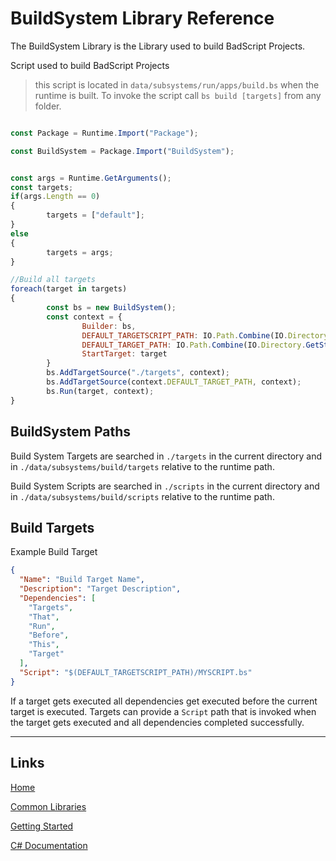 # BuildSystem Library Reference

The BuildSystem Library is the Library used to build BadScript Projects.

Script used to build BadScript Projects
> this script is located in `data/subsystems/run/apps/build.bs` when the runtime is built.
> To invoke the script call `bs build [targets]` from any folder.
```js

const Package = Runtime.Import("Package");

const BuildSystem = Package.Import("BuildSystem");


const args = Runtime.GetArguments();
const targets;
if(args.Length == 0)
{
        targets = ["default"];
}
else
{
        targets = args;
}

//Build all targets
foreach(target in targets)
{
        const bs = new BuildSystem();
        const context = {
                Builder: bs,
                DEFAULT_TARGETSCRIPT_PATH: IO.Path.Combine(IO.Directory.GetStartupDirectory(), "data", "subsystems", "build", "scripts"),
                DEFAULT_TARGET_PATH: IO.Path.Combine(IO.Directory.GetStartupDirectory(), "data", "subsystems", "build", "targets"),
                StartTarget: target
        }
        bs.AddTargetSource("./targets", context);
        bs.AddTargetSource(context.DEFAULT_TARGET_PATH, context);
        bs.Run(target, context);
}

```

## BuildSystem Paths
Build System Targets are searched in `./targets` in the current directory and in `./data/subsystems/build/targets` relative to the runtime path.

Build System Scripts are searched in `./scripts` in the current directory and in `./data/subsystems/build/scripts` relative to the runtime path.

## Build Targets
Example Build Target
```json
{
  "Name": "Build Target Name",
  "Description": "Target Description",
  "Dependencies": [
    "Targets",
    "That",
    "Run",
    "Before",
    "This",
    "Target"
  ],
  "Script": "$(DEFAULT_TARGETSCRIPT_PATH)/MYSCRIPT.bs"
}
```

If a target gets executed all dependencies get executed before the current target is executed.
Targets can provide a `Script` path that is invoked when the target gets executed and all dependencies completed successfully.

___

## Links

[Home](https://bytechkr.github.io/BadScript2/)

[Common Libraries](./Readme.md)

[Getting Started](https://bytechkr.github.io/BadScript2/GettingStarted.html)

[C# Documentation](https://bytechkr.github.io/BadScript2/reference/index.html)